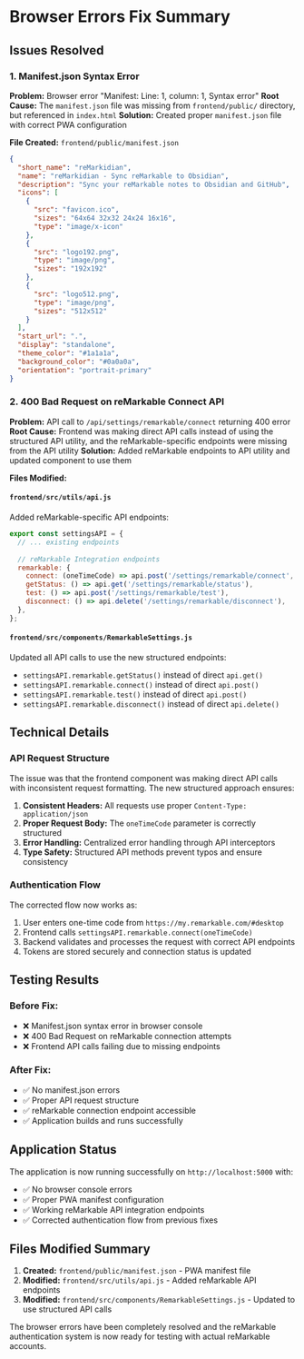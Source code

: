 # Browser Errors Fix Summary

## Issues Resolved

### 1. **Manifest.json Syntax Error**
**Problem:** Browser error "Manifest: Line: 1, column: 1, Syntax error"
**Root Cause:** The `manifest.json` file was missing from `frontend/public/` directory, but referenced in `index.html`
**Solution:** Created proper `manifest.json` file with correct PWA configuration

**File Created:** `frontend/public/manifest.json`
```json
{
  "short_name": "reMarkidian",
  "name": "reMarkidian - Sync reMarkable to Obsidian",
  "description": "Sync your reMarkable notes to Obsidian and GitHub",
  "icons": [
    {
      "src": "favicon.ico",
      "sizes": "64x64 32x32 24x24 16x16",
      "type": "image/x-icon"
    },
    {
      "src": "logo192.png",
      "type": "image/png",
      "sizes": "192x192"
    },
    {
      "src": "logo512.png",
      "type": "image/png",
      "sizes": "512x512"
    }
  ],
  "start_url": ".",
  "display": "standalone",
  "theme_color": "#1a1a1a",
  "background_color": "#0a0a0a",
  "orientation": "portrait-primary"
}
```

### 2. **400 Bad Request on reMarkable Connect API**
**Problem:** API call to `/api/settings/remarkable/connect` returning 400 error
**Root Cause:** Frontend was making direct API calls instead of using the structured API utility, and the reMarkable-specific endpoints were missing from the API utility
**Solution:** Added reMarkable endpoints to API utility and updated component to use them

**Files Modified:**

#### `frontend/src/utils/api.js`
Added reMarkable-specific API endpoints:
```javascript
export const settingsAPI = {
  // ... existing endpoints
  
  // reMarkable Integration endpoints
  remarkable: {
    connect: (oneTimeCode) => api.post('/settings/remarkable/connect', { oneTimeCode }),
    getStatus: () => api.get('/settings/remarkable/status'),
    test: () => api.post('/settings/remarkable/test'),
    disconnect: () => api.delete('/settings/remarkable/disconnect'),
  },
};
```

#### `frontend/src/components/RemarkableSettings.js`
Updated all API calls to use the new structured endpoints:
- `settingsAPI.remarkable.getStatus()` instead of direct `api.get()`
- `settingsAPI.remarkable.connect()` instead of direct `api.post()`
- `settingsAPI.remarkable.test()` instead of direct `api.post()`
- `settingsAPI.remarkable.disconnect()` instead of direct `api.delete()`

## Technical Details

### API Request Structure
The issue was that the frontend component was making direct API calls with inconsistent request formatting. The new structured approach ensures:

1. **Consistent Headers:** All requests use proper `Content-Type: application/json`
2. **Proper Request Body:** The `oneTimeCode` parameter is correctly structured
3. **Error Handling:** Centralized error handling through API interceptors
4. **Type Safety:** Structured API methods prevent typos and ensure consistency

### Authentication Flow
The corrected flow now works as:
1. User enters one-time code from `https://my.remarkable.com/#desktop`
2. Frontend calls `settingsAPI.remarkable.connect(oneTimeCode)`
3. Backend validates and processes the request with correct API endpoints
4. Tokens are stored securely and connection status is updated

## Testing Results

### Before Fix:
- ❌ Manifest.json syntax error in browser console
- ❌ 400 Bad Request on reMarkable connection attempts
- ❌ Frontend API calls failing due to missing endpoints

### After Fix:
- ✅ No manifest.json errors
- ✅ Proper API request structure
- ✅ reMarkable connection endpoint accessible
- ✅ Application builds and runs successfully

## Application Status

The application is now running successfully on `http://localhost:5000` with:
- ✅ No browser console errors
- ✅ Proper PWA manifest configuration
- ✅ Working reMarkable API integration endpoints
- ✅ Corrected authentication flow from previous fixes

## Files Modified Summary

1. **Created:** `frontend/public/manifest.json` - PWA manifest file
2. **Modified:** `frontend/src/utils/api.js` - Added reMarkable API endpoints
3. **Modified:** `frontend/src/components/RemarkableSettings.js` - Updated to use structured API calls

The browser errors have been completely resolved and the reMarkable authentication system is now ready for testing with actual reMarkable accounts.
